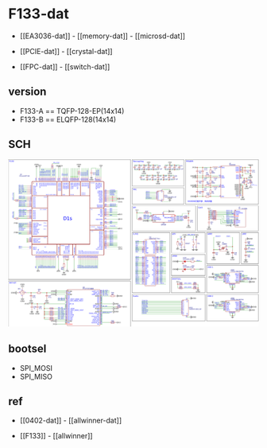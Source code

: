 
# F133-dat

- [[EA3036-dat]] - [[memory-dat]] - [[microsd-dat]]

- [[PCIE-dat]] - [[crystal-dat]]

- [[FPC-dat]] - [[switch-dat]]


## version 

- F133-A == TQFP-128-EP(14x14)
- F133-B == ELQFP-128(14x14)



## SCH 

![](F133-SCH-1.png)

## bootsel 

- SPI_MOSI
- SPI_MISO




## ref 

- [[0402-dat]] - [[allwinner-dat]]

- [[F133]] - [[allwinner]]